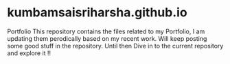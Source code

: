 # kumbamsaisriharsha.github.io
Portfolio
This repository contains the files related to my Portfolio, I am updating them  perodically based on my recent work. 
Will keep posting some good stuff in the repository. 
Until then Dive in to the current repository and explore it !!
